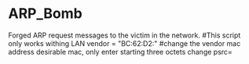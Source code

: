 # ARP_Bomb
Forged ARP request messages to the victim in the network.
#This script only works withing LAN
vendor = "BC:62:D2:" #change the vendor mac address desirable mac, only enter starting three octets
change psrc=<target IP address>

